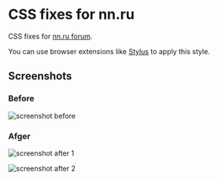 CSS fixes for nn.ru
===================

CSS fixes for [nn.ru forum](https://www.nn.ru/community/techno/tech/).

You can use browser extensions like [Stylus](https://github.com/openstyles/stylus) to apply this style.

Screenshots
-----------

### Before ###

![screenshot before](https://telegra.ph/file/00326bf701b7240544ae1.png)

### Afger ###

![screenshot after 1](https://telegra.ph/file/e954c851fe85c5061f2c9.png)

![screenshot after 2](https://telegra.ph/file/12a7ae19b0b0cdb95244c.png)

